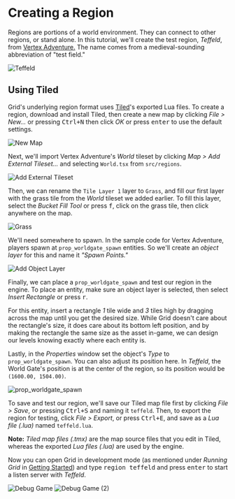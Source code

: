 Creating a Region
=================

Regions are portions of a world environment. They can connect to other regions,
or stand alone. In this tutorial, we'll create the test region, *Teffeld*, from
[Vertex Adventure.](/vadventure) The name comes from a medieval-sounding
abbreviation of "test field."

![Teffeld](images/teffeld.6061704f.png)

Using Tiled
-----------

Grid's underlying region format uses [Tiled](http://www.mapeditor.org/)'s
exported Lua files. To create a region, download and install Tiled, then
create a new map by clicking *File > New...* or pressing <kbd>Ctrl+N</kbd> then
click *OK* or press <kbd>enter</kbd> to use the default settings.

![New Map](images/new_map.11c9e508.png)

Next, we'll import Vertex Adventure's *World* tileset by clicking *Map > Add
External Tileset...* and selecting `World.tsx` from `src/regions`.

![Add External Tileset](images/add_external_tileset.45818eba.png)

Then, we can rename the `Tile Layer 1` layer to `Grass`, and fill our first
layer with the grass tile from the *World* tileset we added earlier. To fill
this layer, select the *Bucket Fill Tool* or press <kbd>f</kbd>, click on the
grass tile, then click anywhere on the map.

![Grass](images/grass.79baa5a0.png)

We'll need somewhere to spawn. In the sample code for Vertex Adventure,
players spawn at `prop_worldgate_spawn` entities. So we'll create an *object
layer* for this and name it *"Spawn Points."*

![Add Object Layer](images/add_object_layer.3a49fa0e.png)

Finally, we can place a `prop_worldgate_spawn` and test our region in the
engine. To place an entity, make sure an object layer is
selected, then select *Insert Rectangle* or press <kbd>r</kbd>.

For this entity, insert a rectangle *1* tile wide and *3* tiles high by dragging
across the map until you get the desired size. While Grid doesn't care about the
rectangle's size, it does care about its bottom left position, and by making the
rectangle the same size as the asset in-game, we can design our levels knowing
exactly where each entity is.

Lastly, in the *Properties* window set the object's *Type* to
`prop_worldgate_spawn`. You can also adjust its position here. In *Teffeld*, the
World Gate's position is at the center of the region, so its position would be
`(1600.00, 1504.00)`.

![prop_worldgate_spawn](images/prop_worldgate_spawn.8f5ee487.png)

To save and test our region, we'll save our Tiled map file first by clicking
*File > Save*, or pressing <kbd>Ctrl+S</kbd> and naming it `teffeld`. Then, to
export the region for testing, click *File > Export*, or press
<kbd>Ctrl+E</kbd>, and save as a *Lua file (.lua)* named `teffeld.lua`.

**Note:** *Tiled map files (.tmx)* are the map source files that you edit in
Tiled, whereas the exported *Lua files (.lua)* are used by the engine.

Now you can open Grid in development mode (as mentioned under *Running Grid* in
[Getting Started](tutorials/Getting_Started)) and type <kbd>region teffeld</kbd>
and press <kbd>enter</kbd> to start a listen server with *Teffeld*.

![Debug Game](images/debug_game.f2f30471.png)
![Debug Game (2)](images/debug_game%202.7e488680.png)
